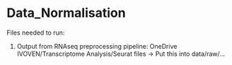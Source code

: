 # Data_Normalisation

Files needed to run:

1. Output from RNAseq preprocessing pipeline: OneDrive IVOVEN/Transcriptome Analysis/Seurat files -> Put this into data/raw/...

